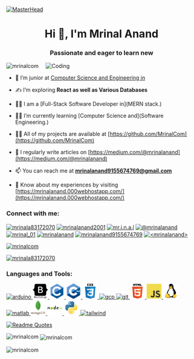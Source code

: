 [![MasterHead](https://repository-images.githubusercontent.com/588181932/e36ec678-7984-4cdd-8e4c-a3932772ff8e)](https://github.com/MrinalCom)
<h1 align="center">Hi 👋, I'm Mrinal Anand</h1>
<h3 align="center">Passionate and eager to learn new</h3>
<img align="right" alt="Coding" width="400" src="https://cdn.dribbble.com/users/1162077/screenshots/3848914/programmer.gif">
</p>

<p align="left"> <img src="https://komarev.com/ghpvc/?username=mrinalcom&label=Profile%20views&color=0e75b6&style=flat" alt="mrinalcom" /> </p>



- 🏫 I’m junior at [Computer Science and Engineering in](IEM,Kolkata)

- ✍️ I’m exploring **React as well as Various Databases**

- 🧑‍💻 I am a [Full-Stack Software Developer in](MERN stack.)

- 🧑‍🎓 I’m currently learning [Computer Science and](Software Engineering.)

- 👨‍💻 All of my projects are available at [https://github.com/MrinalCom](https://github.com/MrinalCom)

- 📝 I regularly write articles on [https://medium.com/@mrinalanand](https://medium.com/@mrinalanand)

- 📫 You can reach me at **mrinalanand9155674769@gmail.com**

- 📄 Know about my experiences by visiting [https://mrinalanand.000webhostapp.com/](https://mrinalanand.000webhostapp.com/)

<h3 align="left">Connect with me:</h3>
<p align="left">
<a href="https://twitter.com/mrinala83172070" target="blank"><img align="center" src="https://raw.githubusercontent.com/rahuldkjain/github-profile-readme-generator/master/src/images/icons/Social/twitter.svg" alt="mrinala83172070" height="30" width="40" /></a>
<a href="https://linkedin.com/in/mrinalanand2001" target="blank"><img align="center" src="https://raw.githubusercontent.com/rahuldkjain/github-profile-readme-generator/master/src/images/icons/Social/linked-in-alt.svg" alt="mrinalanand2001" height="30" width="40" /></a>
<a href="https://instagram.com/mr.i.n.a.l" target="blank"><img align="center" src="https://raw.githubusercontent.com/rahuldkjain/github-profile-readme-generator/master/src/images/icons/Social/instagram.svg" alt="mr.i.n.a.l" height="30" width="40" /></a>
<a href="https://medium.com/@mrinalanand" target="blank"><img align="center" src="https://raw.githubusercontent.com/rahuldkjain/github-profile-readme-generator/master/src/images/icons/Social/medium.svg" alt="@mrinalanand" height="30" width="40" /></a>
<a href="https://www.codechef.com/users/mrinal_01" target="blank"><img align="center" src="https://cdn.jsdelivr.net/npm/simple-icons@3.1.0/icons/codechef.svg" alt="mrinal_01" height="30" width="40" /></a>
<a href="https://codeforces.com/profile/mrinalanand" target="blank"><img align="center" src="https://raw.githubusercontent.com/rahuldkjain/github-profile-readme-generator/master/src/images/icons/Social/codeforces.svg" alt="mrinalanand" height="30" width="40" /></a>
<a href="https://www.leetcode.com/mrinalanand9155674769" target="blank"><img align="center" src="https://raw.githubusercontent.com/rahuldkjain/github-profile-readme-generator/master/src/images/icons/Social/leet-code.svg" alt="mrinalanand9155674769" height="30" width="40" /></a>
<a href="https://auth.geeksforgeeks.org/user/<mrinalanand>" target="blank"><img align="center" src="https://raw.githubusercontent.com/rahuldkjain/github-profile-readme-generator/master/src/images/icons/Social/geeks-for-geeks.svg" alt="<mrinalanand>" height="30" width="40" /></a>




<p align="left"> <a href="https://github.com/ryo-ma/github-profile-trophy"><img src="https://github-profile-trophy.vercel.app/?username=mrinalcom" alt="mrinalcom" /></a> </p>

<p align="left"> <a href="https://twitter.com/mrinala83172070" target="blank"><img src="https://img.shields.io/twitter/follow/mrinala83172070?logo=twitter&style=for-the-badge" alt="mrinala83172070" /></a> </p>

<h3 align="left">Languages and Tools:</h3>
<p align="left"> <a href="https://www.arduino.cc/" target="_blank" rel="noreferrer"> <img src="https://cdn.worldvectorlogo.com/logos/arduino-1.svg" alt="arduino" width="40" height="40"/> </a> <a href="https://getbootstrap.com" target="_blank" rel="noreferrer"> <img src="https://raw.githubusercontent.com/devicons/devicon/master/icons/bootstrap/bootstrap-plain-wordmark.svg" alt="bootstrap" width="40" height="40"/> </a> <a href="https://www.cprogramming.com/" target="_blank" rel="noreferrer"> <img src="https://raw.githubusercontent.com/devicons/devicon/master/icons/c/c-original.svg" alt="c" width="40" height="40"/> </a> <a href="https://www.w3schools.com/cpp/" target="_blank" rel="noreferrer"> <img src="https://raw.githubusercontent.com/devicons/devicon/master/icons/cplusplus/cplusplus-original.svg" alt="cplusplus" width="40" height="40"/> </a> <a href="https://www.w3schools.com/css/" target="_blank" rel="noreferrer"> <img src="https://raw.githubusercontent.com/devicons/devicon/master/icons/css3/css3-original-wordmark.svg" alt="css3" width="40" height="40"/> </a> <a href="https://cloud.google.com" target="_blank" rel="noreferrer"> <img src="https://www.vectorlogo.zone/logos/google_cloud/google_cloud-icon.svg" alt="gcp" width="40" height="40"/> </a> <a href="https://git-scm.com/" target="_blank" rel="noreferrer"> <img src="https://www.vectorlogo.zone/logos/git-scm/git-scm-icon.svg" alt="git" width="40" height="40"/> </a> <a href="https://www.w3.org/html/" target="_blank" rel="noreferrer"> <img src="https://raw.githubusercontent.com/devicons/devicon/master/icons/html5/html5-original-wordmark.svg" alt="html5" width="40" height="40"/> </a> <a href="https://developer.mozilla.org/en-US/docs/Web/JavaScript" target="_blank" rel="noreferrer"> <img src="https://raw.githubusercontent.com/devicons/devicon/master/icons/javascript/javascript-original.svg" alt="javascript" width="40" height="40"/> </a> <a href="https://www.linux.org/" target="_blank" rel="noreferrer"> <img src="https://raw.githubusercontent.com/devicons/devicon/master/icons/linux/linux-original.svg" alt="linux" width="40" height="40"/> </a> <a href="https://www.mathworks.com/" target="_blank" rel="noreferrer"> <img src="https://upload.wikimedia.org/wikipedia/commons/2/21/Matlab_Logo.png" alt="matlab" width="40" height="40"/> </a> <a href="https://www.mongodb.com/" target="_blank" rel="noreferrer"> <img src="https://raw.githubusercontent.com/devicons/devicon/master/icons/mongodb/mongodb-original-wordmark.svg" alt="mongodb" width="40" height="40"/> </a> <a href="https://nodejs.org" target="_blank" rel="noreferrer"> <img src="https://raw.githubusercontent.com/devicons/devicon/master/icons/nodejs/nodejs-original-wordmark.svg" alt="nodejs" width="40" height="40"/> </a> <a href="https://www.python.org" target="_blank" rel="noreferrer"> <img src="https://raw.githubusercontent.com/devicons/devicon/master/icons/python/python-original.svg" alt="python" width="40" height="40"/> </a> <a href="https://tailwindcss.com/" target="_blank" rel="noreferrer"> <img src="https://www.vectorlogo.zone/logos/tailwindcss/tailwindcss-icon.svg" alt="tailwind" width="40" height="40"/> </a> </p>

[![Readme Quotes](https://quotes-github-readme.vercel.app/api?type=horizontal&theme=dark)](https://github.com/piyushsuthar/github-readme-quotes)

<p><img align="left" src="https://github-readme-stats.vercel.app/api/top-langs?username=mrinalcom&show_icons=true&locale=en&layout=compact" alt="mrinalcom" /></p>

<p>&nbsp;<img align="center" src="https://github-readme-stats.vercel.app/api?username=mrinalcom&show_icons=true&locale=en" alt="mrinalcom" /></p>

<p><img align="center" src="https://github-readme-streak-stats.herokuapp.com/?user=mrinalcom&" alt="mrinalcom" /></p>
